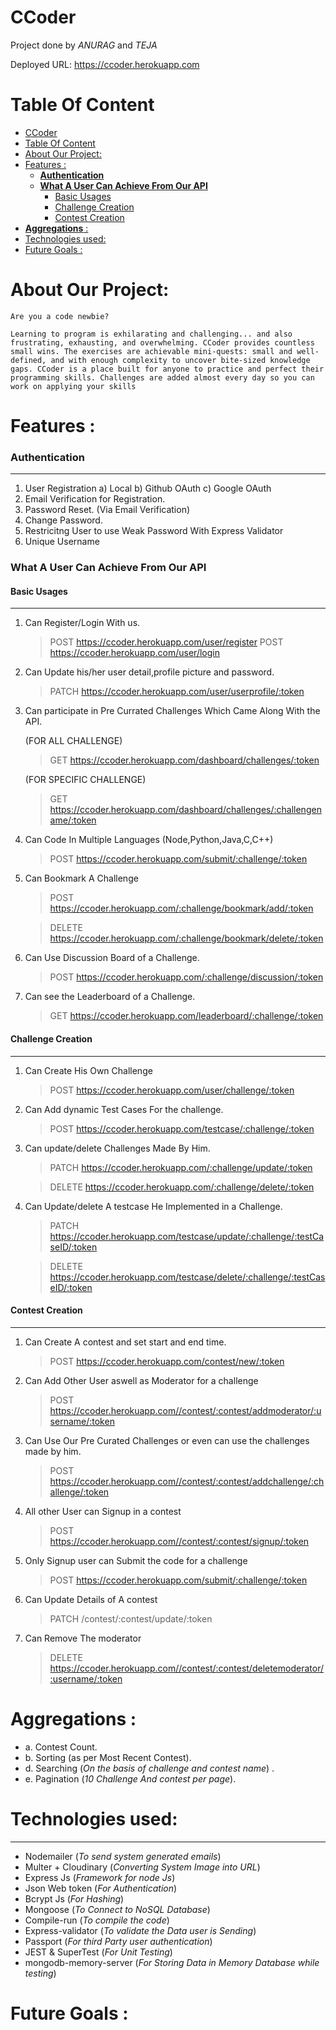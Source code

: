 # CCoder

Project done by _ANURAG_ and _TEJA_

Deployed URL: https://ccoder.herokuapp.com

# Table Of Content
- [CCoder](#ccoder)
- [Table Of Content](#table-of-content)
- [About Our Project:](#about-our-project)
- [Features :](#features)
    - [**Authentication**](#authentication)
    - [**What A User Can Achieve From Our API**](#what-a-user-can-achieve-from-our-api)
      - [Basic Usages](#basic-usages)
      - [Challenge Creation](#challenge-creation)
      - [Contest Creation](#contest-creation)
- [**Aggregations** :](#aggregations)
- [Technologies used:](#technologies-used)
- [Future Goals :](#future-goals)

# About Our Project:

`Are you a code newbie?` 

`Learning to program is exhilarating and challenging... and also frustrating, exhausting, and overwhelming.
CCoder provides countless small wins. The exercises are achievable mini-quests: small and well-defined, and with enough complexity to uncover bite-sized knowledge gaps.
CCoder is a place built for anyone to practice and perfect their programming skills. Challenges are added almost every day so you can work on applying your skills`
    
# Features :

### **Authentication**

---
1.  User Registration
    a)  Local
    b)  Github OAuth
    c)  Google OAuth
2.  Email Verification for Registration.
3.  Password Reset. (Via Email Verification)
4.  Change Password.
5.  Restricitng User to use Weak Password With Express Validator
6.  Unique Username

### **What A User Can Achieve From Our API**

####  Basic Usages

---
1.  Can Register/Login With us.
      > POST https://ccoder.herokuapp.com/user/register
      > POST https://ccoder.herokuapp.com/user/login

2.  Can Update his/her user detail,profile picture and password.
      > PATCH https://ccoder.herokuapp.com/user/userprofile/:token
          
3.  Can participate in Pre Currated Challenges Which Came Along With the API.
   
      (FOR ALL CHALLENGE)
      > GET https://ccoder.herokuapp.com/dashboard/challenges/:token
      
      (FOR SPECIFIC CHALLENGE)
      > GET https://ccoder.herokuapp.com/dashboard/challenges/:challengename/:token
      

4.  Can Code In Multiple Languages (Node,Python,Java,C,C++)
      > POST https://ccoder.herokuapp.com/submit/:challenge/:token
      
5.  Can Bookmark A Challenge

     > POST https://ccoder.herokuapp.com/:challenge/bookmark/add/:token
     
     > DELETE https://ccoder.herokuapp.com/:challenge/bookmark/delete/:token
      
6.  Can Use Discussion Board of a Challenge.
     > POST https://ccoder.herokuapp.com/:challenge/discussion/:token

7.  Can see the Leaderboard of a Challenge.
     > GET https://ccoder.herokuapp.com/leaderboard/:challenge/:token

     
####  Challenge Creation

---
1.  Can Create His Own Challenge
     > POST https://ccoder.herokuapp.com/user/challenge/:token

2.  Can Add dynamic Test Cases For the challenge.
      > POST https://ccoder.herokuapp.com/testcase/:challenge/:token

3.  Can update/delete Challenges Made By Him.
     > PATCH https://ccoder.herokuapp.com/:challenge/update/:token

     > DELETE https://ccoder.herokuapp.com/:challenge/delete/:token

5.  Can Update/delete A testcase He Implemented in a Challenge.
     > PATCH https://ccoder.herokuapp.com/testcase/update/:challenge/:testCaseID/:token

     > DELETE https://ccoder.herokuapp.com/testcase/delete/:challenge/:testCaseID/:token 

####  Contest Creation

---
1.  Can Create A contest and set start and end time.
      > POST https://ccoder.herokuapp.com/contest/new/:token

2.  Can Add Other User aswell as Moderator for a challenge
      > POST https://ccoder.herokuapp.com//contest/:contest/addmoderator/:username/:token

3.  Can Use Our Pre Curated Challenges or even can use the challenges made by him.
      > POST https://ccoder.herokuapp.com//contest/:contest/addchallenge/:challenge/:token

4.  All other User can Signup in a contest
      > POST https://ccoder.herokuapp.com//contest/:contest/signup/:token

5.  Only Signup user can Submit the code for a challenge
      > POST https://ccoder.herokuapp.com/submit/:challenge/:token

6.  Can Update Details of A contest
      > PATCH /contest/:contest/update/:token

7.  Can Remove The moderator
      > DELETE https://ccoder.herokuapp.com//contest/:contest/deletemoderator/:username/:token


# **Aggregations** :
   - a. Contest Count.
   - b. Sorting (as per Most Recent Contest).
   - d. Searching (_On the basis of challenge and contest name_) .
   - e. Pagination (_10 Challenge And contest per page_).

# Technologies used:

---

- Nodemailer (_To send system generated emails_)
- Multer + Cloudinary (_Converting System Image into URL_)
- Express Js (_Framework for node Js_)
- Json Web token (_For Authentication_)
- Bcrypt Js (_For Hashing_)
- Mongoose (_To Connect to NoSQL Database_)
- Compile-run (_To compile the code_)
- Express-validator (_To validate the Data user is Sending_)
- Passport (_For third Party user authentication_)
- JEST & SuperTest (_For Unit Testing_)
- mongodb-memory-server (_For Storing Data in Memory Database while testing_)

# Future Goals :

